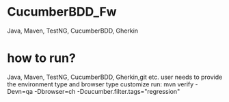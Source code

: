 # CucumberBDD_Fw
Java, Maven, TestNG, CucumberBDD, Gherkin
# how to run?
Java, Maven, TestNG, CucumberBDD, Gherkin,git etc.
user needs to provide the environment type and browser type
customize run:
mvn verify -Devn=qa -Dbrowser=ch -Dcucumber.filter.tags="regression"

